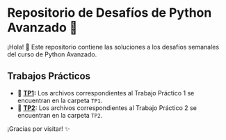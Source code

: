 # Repositorio de Desafíos de Python Avanzado 🐍

¡Hola! 👋 Este repositorio contiene las soluciones a los desafíos semanales del curso de Python Avanzado.

## Trabajos Prácticos

*   📁 **[TP1](./TP1/):** Los archivos correspondientes al Trabajo Práctico 1 se encuentran en la carpeta `TP1`.
*   📁 **[TP2](./TP2/):** Los archivos correspondientes al Trabajo Práctico 2 se encuentran en la carpeta `TP2`.

¡Gracias por visitar! ✨
